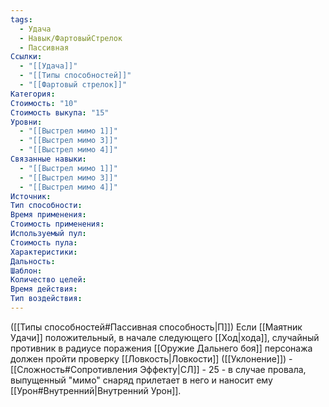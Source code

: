 ```yaml
---
tags:
  - Удача
  - Навык/ФартовыйСтрелок
  - Пассивная
Ссылки:
  - "[[Удача]]"
  - "[[Типы способностей]]"
  - "[[Фартовый стрелок]]"
Категория: 
Стоимость: "10"
Стоимость выкупа: "15"
Уровни:
  - "[[Выстрел мимо 1]]"
  - "[[Выстрел мимо 3]]"
  - "[[Выстрел мимо 4]]"
Связанные навыки:
  - "[[Выстрел мимо 1]]"
  - "[[Выстрел мимо 3]]"
  - "[[Выстрел мимо 4]]"
Источник:
Тип способности:
Время применения:
Стоимость применения:
Используемый пул:
Стоимость пула:
Характеристики:
Дальность:
Шаблон:
Количество целей:
Время действия:
Тип воздействия:
---
```

([[Типы способностей#Пассивная способность|П]]) Если [[Маятник Удачи]] положительный, в начале следующего [[Ход|хода]], случайный противник в радиусе поражения [[Оружие Дальнего боя]] персонажа должен пройти проверку [[Ловкость|Ловкости]] ([[Уклонение]]) - [[Сложность#Cопротивления Эффекту|СЛ]] - 25 - в случае провала, выпущенный "мимо" снаряд прилетает в него и наносит ему [[Урон#Внутренний|Внутренний Урон]]. 